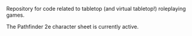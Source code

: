 Repository for code related to tabletop (and virtual tabletop!) roleplaying games.  

The Pathfinder 2e character sheet is currently active.
